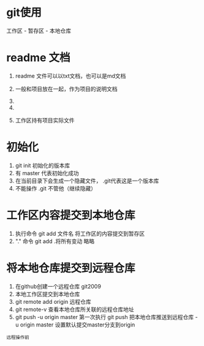   # git使用

  工作区 - 暂存区 - 本地仓库

  # readme   文档
  1. readme 文件可以以txt文档，也可以是md文档
  2. 一般和项目放在一起，作为项目的说明文档

  1. 
  2. 
  3. 工作区持有项目实际文件

  # 初始化
  1. git init 初始化的版本库
  2. 有  master   代表初始化成功
  3. 在当前目录下会生成一个隐藏文件，  .git代表这是一个版本库
  4. 不能操作 .git 不管他（继续隐藏）

  # 工作区内容提交到本地仓库
  1. 执行命令 git  add  文件名 将工作区的内容提交到暂存区
  2. "."   命令 git add .将所有变动   略略




  # 将本地仓库提交到远程仓库
  1. 在github创建一个远程仓库 git2009
  2. 本地工作区提交到本地仓库
  3. git remote add origin 远程仓库
  4. git remote-v 查看本地仓库所关联的远程仓库地址
  5. git push -u origin master   第一次执行
    git push 把本地仓库推送到远程仓库
    -u origin master 设置默认提交master分支到origin
    
    远程操作前
  